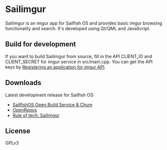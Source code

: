 # Sailimgur

Sailimgur is an imgur app for Sailfish OS and provides basic imgur browsing functionality and search. 
It's developed using Qt/QML and JavaScript.

## Build for development

If you want to build Sailimgur from source, fill in the API CLIENT_ID and CLIENT_SECRET for imgur service in src/main.cpp.
You can get the API keys by [Registering an application for imgur API](https://api.imgur.com/oauth2/addclient).

## Downloads

Latest development release for Sailfish OS: 

- [SailfishOS Open Build Service & Chum](https://build.sailfishos.org/package/show/home:walokra:sailfishos/sailimgur)
- [OpenRepos](https://openrepos.net/content/walokra/sailimgur)
- [Rule of tech: Sailimgur](http://ruleoftech.com/lab/sailimgur)

## License

GPLv3
